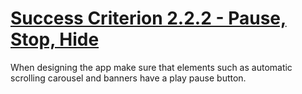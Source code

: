 # [Success Criterion 2.2.2 - Pause, Stop, Hide](https://www.w3.org/WAI/WCAG21/Understanding/pause-stop-hide.html)

When designing the app make sure that elements such as automatic scrolling carousel and banners have a play pause button. 
